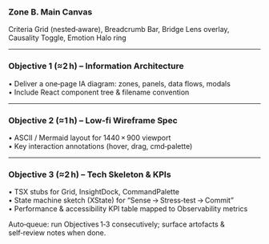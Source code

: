 ### Zone B. Main Canvas

Criteria Grid (nested‑aware), Breadcrumb Bar, Bridge Lens overlay, Causality Toggle, Emotion Halo ring

---

### Objective 1 (≈2 h) – Information Architecture

• Deliver a one‑page IA diagram: zones, panels, data flows, modals  
• Include React component tree & filename convention

---

### Objective 2 (≈1 h) – Low‑fi Wireframe Spec

• ASCII / Mermaid layout for 1440 × 900 viewport  
• Key interaction annotations (hover, drag, cmd‑palette)

---

### Objective 3 (≈2 h) – Tech Skeleton & KPIs

• TSX stubs for Grid, InsightDock, CommandPalette  
• State machine sketch (XState) for “Sense → Stress‑test → Commit”  
• Performance & accessibility KPI table mapped to Observability metrics

Auto‑queue: run Objectives 1‑3 consecutively; surface artofacts & self‑review notes when done.

